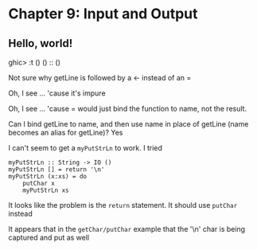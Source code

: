 # Chapter 9: Input and Output

## Hello, world!

ghic> :t ()
() :: ()

Not sure why getLine is followed by a <- instead of an =

Oh, I see ... 'cause it's impure

Oh, I see ... 'cause = would just bind the function to name, not the result.

Can I bind getLine to name, and then use name in place of getLine (name becomes an alias for getLine)?
    Yes
    
I can't seem to get a <code>myPutStrLn</code> to work. I tried

    myPutStrLn :: String -> IO ()
    myPutStrLn [] = return '\n'
    myPutStrLn (x:xs) = do
        putChar x
        myPutStrLn xs

It looks like the problem is the <code>return</code> statement. It should use <code>putChar</code> instead

It appears that in the <code>getChar/putChar</code> example that the '\n' char is being captured and put as well

